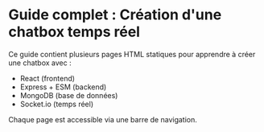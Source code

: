 # Guide complet : Création d'une chatbox temps réel

Ce guide contient plusieurs pages HTML statiques pour apprendre à créer une chatbox avec :
- React (frontend)
- Express + ESM (backend)
- MongoDB (base de données)
- Socket.io (temps réel)

Chaque page est accessible via une barre de navigation.
